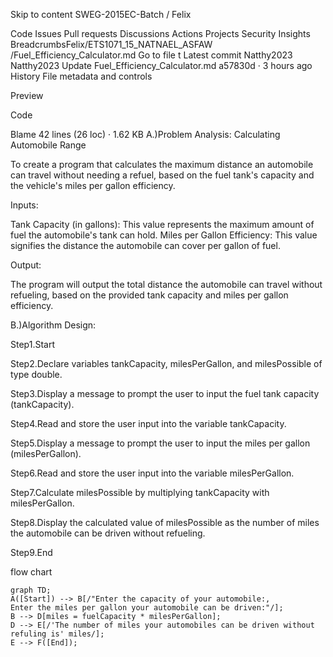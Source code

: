 Skip to content
SWEG-2015EC-Batch
/
Felix

Code
Issues
Pull requests
Discussions
Actions
Projects
Security
Insights
BreadcrumbsFelix/ETS1071_15_NATNAEL_ASFAW
/Fuel_Efficiency_Calculator.md
Go to file
t
Latest commit
Natthy2023
Natthy2023
Update Fuel_Efficiency_Calculator.md
a57830d
 · 
3 hours ago
History
File metadata and controls

Preview

Code

Blame
42 lines (26 loc) · 1.62 KB
A.)Problem Analysis: Calculating Automobile Range

To create a program that calculates the maximum distance an automobile can travel without needing a refuel, based on the fuel tank's capacity and the vehicle's miles per gallon efficiency.

Inputs:

Tank Capacity (in gallons): This value represents the maximum amount of fuel the automobile's tank can hold. Miles per Gallon Efficiency: This value signifies the distance the automobile can cover per gallon of fuel.

Output:

The program will output the total distance the automobile can travel without refueling, based on the provided tank capacity and miles per gallon efficiency.

B.)Algorithm Design:

Step1.Start

Step2.Declare variables tankCapacity, milesPerGallon, and milesPossible of type double.

Step3.Display a message to prompt the user to input the fuel tank capacity (tankCapacity).

Step4.Read and store the user input into the variable tankCapacity.

Step5.Display a message to prompt the user to input the miles per gallon (milesPerGallon).

Step6.Read and store the user input into the variable milesPerGallon.

Step7.Calculate milesPossible by multiplying tankCapacity with milesPerGallon.

Step8.Display the calculated value of milesPossible as the number of miles the automobile can be driven without refueling.

Step9.End

flow chart
``` mermiad
graph TD;
A([Start]) --> B[/"Enter the capacity of your automobile:,
Enter the miles per gallon your automobile can be driven:"/];
B --> D[miles = fuelCapacity * milesPerGallon];
D --> E[/'The number of miles your automobiles can be driven without refuling is' miles/];
E --> F([End]);
```
